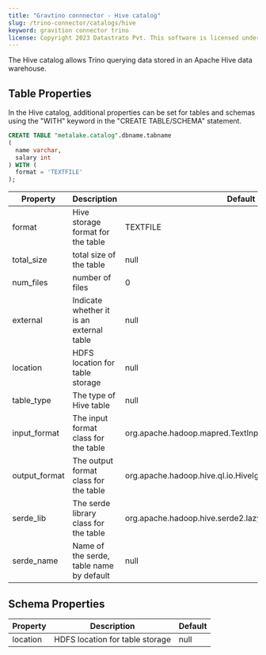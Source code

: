 ```yaml
---
title: "Gravtino connnector - Hive catalog"
slug: /trino-connector/catalogs/hive
keyword: gravition connector trino
license: Copyright 2023 Datastrato Pvt. This software is licensed under the Apache License version 2.
---
```


The Hive catalog allows Trino querying data stored in an Apache Hive data warehouse. 

## Table Properties

In the Hive catalog, additional properties can be set for tables and schemas
using the "WITH" keyword in the "CREATE TABLE/SCHEMA" statement.
```sql
CREATE TABLE "metalake.catalog".dbname.tabname
(
  name varchar,
  salary int
) WITH (
  format = 'TEXTFILE'
);
```

| Property     | Description                                 | Default                                                    |
| ------------ |---------------------------------------------| ---------------------------------------------------------- |
| format       | Hive storage format for the table           | TEXTFILE                                                   |
| total_size   | total size of the table                     | null                                                       |
| num_files    | number of files                             | 0                                                          |
| external     | Indicate whether it is an external table    | null                                                       |
| location     | HDFS location for table storage             | null                                                       |
| table_type   | The type of Hive table                      | null                                                       |
| input_format | The input format class for the table        | org.apache.hadoop.mapred.TextInputFormat                   |
| output_format| The output format class for the table       | org.apache.hadoop.hive.ql.io.HiveIgnoreKeyTextOutputFormat |
| serde_lib    | The serde library class for the table       | org.apache.hadoop.hive.serde2.lazy.LazySimpleSerDe         |
| serde_name   | Name of the serde, table name by default    | null                                                       |

## Schema Properties
| Property | Description                        | Default |
| -------- | ---------------------------------- | ------- |
| location | HDFS location for table storage    | null    |

